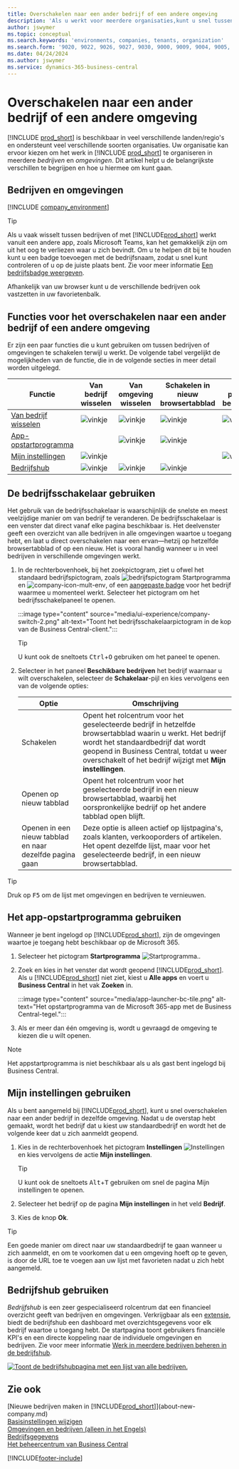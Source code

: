 ```yaml
---
title: Overschakelen naar een ander bedrijf of een andere omgeving
description: 'Als u werkt voor meerdere organisaties,kunt u snel tussen de omgevingen en bedrijven schakelen.'
author: jswymer
ms.topic: conceptual
ms.search.keywords: 'environments, companies, tenants, organization'
ms.search.form: '9020, 9022, 9026, 9027, 9030, 9000, 9009, 9004, 9005, 9024, 9006, 9007, 9010, 9016, 9017'
ms.date: 04/24/2024
ms.author: jswymer
ms.service: dynamics-365-business-central
---
```


# <a name="switching-to-another-company-or-environment"></a>Overschakelen naar een ander bedrijf of een andere omgeving

[!INCLUDE [prod_short](includes/prod_short.md)] is beschikbaar in veel verschillende landen/regio's en ondersteunt veel verschillende soorten organisaties. Uw organisatie kan ervoor kiezen om het werk in [!INCLUDE [prod_short](includes/prod_short.md)] te organiseren in meerdere *bedrijven* en *omgevingen*. Dit artikel helpt u de belangrijkste verschillen te begrijpen en hoe u hiermee om kunt gaan.

## <a name="about-companies-and-environments"></a>Bedrijven en omgevingen

[!INCLUDE [company_environment](includes/company_environment.md)]

> [!TIP]
> Als u vaak wisselt tussen bedrijven of met [!INCLUDE[prod_short](includes/prod_short.md)] werkt vanuit een andere app, zoals Microsoft Teams, kan het gemakkelijk zijn om uit het oog te verliezen waar u zich bevindt. Om u te helpen dit bij te houden kunt u een badge toevoegen met de bedrijfsnaam, zodat u snel kunt controleren of u op de juiste plaats bent. Zie voor meer informatie [Een bedrijfsbadge weergeven](admin-company-information.md#badge).
> 
> Afhankelijk van uw browser kunt u de verschillende bedrijven ook vastzetten in uw favorietenbalk.  

<!--
[!INCLUDE [about-ui-learn](includes/about-ui-learn.md)]-->

## <a name="features-for-switching-company-or-environment"></a>Functies voor het overschakelen naar een ander bedrijf of een andere omgeving

Er zijn een paar functies die u kunt gebruiken om tussen bedrijven of omgevingen te schakelen terwijl u werkt. De volgende tabel vergelijkt de mogelijkheden van de functie, die in de volgende secties in meer detail worden uitgelegd.

|Functie|Van bedrijf wisselen|Van omgeving wisselen|Schakelen in nieuw browsertabblad| On-premises beschikbaar|
|-------|--------------|------------------|-------------------------|----------------------|
|[Van bedrijf wisselen](#use-the-company-switcher)|![vinkje](media/check.png "vinkje")|![vinkje](media/check.png "vinkje")|![vinkje](media/check.png "vinkje")|![vinkje](media/check.png "vinkje")|
|[App-opstartprogramma](#use-the-app-launcher)||![vinkje](media/check.png "vinkje")|![vinkje](media/check.png "vinkje")||
|[Mijn instellingen](#use-my-settings)|![vinkje](media/check.png "vinkje")|||![vinkje](media/check.png "vinkje")|
|[Bedrijfshub](#use-company-hub)|![vinkje](media/check.png "vinkje")|![vinkje](media/check.png "vinkje")|![vinkje](media/check.png "vinkje")||

## <a name="use-the-company-switcher"></a>De bedrijfsschakelaar gebruiken

Het gebruik van de bedrijfsschakelaar is waarschijnlijk de snelste en meest veelzijdige manier om van bedrijf te veranderen. De bedrijfsschakelaar is een venster dat direct vanaf elke pagina beschikbaar is. Het deelvenster geeft een overzicht van alle bedrijven in alle omgevingen waartoe u toegang hebt, en laat u direct overschakelen naar een ervan&mdash;hetzij op hetzelfde browsertabblad of op een nieuw. Het is vooral handig wanneer u in veel bedrijven in verschillende omgevingen werkt.

1. In de rechterbovenhoek, bij het zoekpictogram, ziet u ofwel het standaard bedrijfspictogram, zoals ![bedrijfspictogram Startprogramma](media/ui-experience/company-icon.png "Geeft het bedrijfsschakelaarpictogram weer dat wordt gebruikt wanneer er één omgeving is") en ![company-icon-mult-env](media/ui-experience/company-icon-multi-env.png "Geeft het bedrijfsschakelaarpictogram weer dat wordt gebruikt wanneer er meerdere omgevingen zijn"), of een [aangepaste badge](admin-company-information.md#badge) voor het bedrijf waarmee u momenteel werkt. Selecteer het pictogram om het bedrijfsschakelpaneel te openen.

   :::image type="content" source="media/ui-experience/company-switch-2.png" alt-text="Toont het bedrijfsschakelaarpictogram in de kop van de Business Central-client.":::  

   > [!TIP]
   > U kunt ook de sneltoets <kbd>Ctrl</kbd>+<kbd>O</kbd> gebruiken om het paneel te openen.
2. Selecteer in het paneel **Beschikbare bedrijven** het bedrijf waarnaar u wilt overschakelen, selecteer de **Schakelaar**-pijl en kies vervolgens een van de volgende opties:

   |Optie|Omschrijving|
   |------|-----------|
   |Schakelen|Opent het rolcentrum voor het geselecteerde bedrijf in hetzelfde browsertabblad waarin u werkt. Het bedrijf wordt het standaardbedrijf dat wordt geopend in Business Central, totdat u weer overschakelt of het bedrijf wijzigt met **Mijn instellingen**. |
   |Openen op nieuw tabblad|Opent het rolcentrum voor het geselecteerde bedrijf in een nieuw browsertabblad, waarbij het oorspronkelijke bedrijf op het andere tabblad open blijft.|
   |Openen in een nieuw tabblad en naar dezelfde pagina gaan|Deze optie is alleen actief op lijstpagina's, zoals klanten, verkooporders of artikelen. Het opent dezelfde lijst, maar voor het geselecteerde bedrijf, in een nieuw browsertabblad. |

> [!TIP]
> Druk op <kbd>F5</kbd> om de lijst met omgevingen en bedrijven te vernieuwen.

## <a name="use-the-app-launcher"></a>Het app-opstartprogramma gebruiken

Wanneer je bent ingelogd op [!INCLUDE[prod_short](includes/prod_short.md)], zijn de omgevingen waartoe je toegang hebt beschikbaar op de Microsoft 365.  

1. Selecteer het pictogram **Startprogramma** ![Startprogramma.](media/app-launcher-icon.png "Het startprogramma biedt toegang tot meer functies").
2. Zoek en kies in het venster dat wordt geopend [!INCLUDE[prod_short](includes/prod_short.md)]. Als u [!INCLUDE[prod_short](includes/prod_short.md)] niet ziet, kiest u **Alle apps** en voert u **Business Central** in het vak **Zoeken** in.

   :::image type="content" source="media/app-launcher-bc-tile.png" alt-text="Het opstartprogramma van de Microsoft 365-app met de Business Central-tegel.":::  

3. Als er meer dan één omgeving is, wordt u gevraagd de omgeving te kiezen die u wilt openen.

> [!NOTE]
> Het appstartprogramma is niet beschikbaar als u als gast bent ingelogd bij Business Central.

<!--
The following image shows tiles for accessing production and sandbox environments on the Dynamics 365 Home page.

:::image type="content" source="media/app-picker-environments.png" alt-text="The Dynamics 365 Home page showing production and sandbox environments.":::
-->
## <a name="use-my-settings"></a>Mijn instellingen gebruiken

Als u bent aangemeld bij [!INCLUDE[prod_short](includes/prod_short.md)], kunt u snel overschakelen naar een ander bedrijf in dezelfde omgeving. Nadat u de overstap hebt gemaakt, wordt het bedrijf dat u kiest uw standaardbedrijf en wordt het de volgende keer dat u zich aanmeldt geopend.

1. Kies in de rechterbovenhoek het pictogram **Instellingen** ![Instellingen](media/ui-experience/settings_icon_small.png "Pictogram Instellingen voor rolcentrum") en kies vervolgens de actie **Mijn instellingen**.

    > [!TIP]
    > U kunt ook de sneltoets <kbd>Alt</kbd>+<kbd>T</kbd> gebruiken om snel de pagina Mijn instellingen te openen.

2. Selecteer het bedrijf op de pagina **Mijn instellingen** in het veld **Bedrijf**.  
3. Kies de knop **Ok**.

> [!TIP]
> Een goede manier om direct naar uw standaardbedrijf te gaan wanneer u zich aanmeldt, en om te voorkomen dat u een omgeving hoeft op te geven, is door de URL toe te voegen aan uw lijst met favorieten nadat u zich hebt aangemeld.

## <a name="use-company-hub"></a>Bedrijfshub gebruiken

*Bedrijfshub* is een zeer gespecialiseerd rolcentrum dat een financieel overzicht geeft van bedrijven en omgevingen. Verkrijgbaar als een [extensie](ui-extensions-company-hub.md), biedt de bedrijfshub een dashboard met overzichtsgegevens voor elk bedrijf waartoe u toegang hebt. De startpagina toont gebruikers financiële KPI's en een directe koppeling naar de individuele omgevingen en bedrijven. Zie voor meer informatie [Werk in meerdere bedrijven beheren in de bedrijfshub](company-hub.md).

[![Toont de bedrijfshubpagina met een lijst van alle bedrijven.](media/company-hub.png)](media/company-hub.png#lightbox)  

## <a name="see-also"></a>Zie ook

[Nieuwe bedrijven maken in [!INCLUDE[prod_short](includes/prod_short.md)]](about-new-company.md)  
[Basisinstellingen wijzigen](ui-change-basic-settings.md)  
[Omgevingen en bedrijven (alleen in het Engels)](/dynamics365/business-central/dev-itpro/administration/tenant-environment-topology)  
[Bedrijfsgegevens](admin-company-information.md)  
[Het beheercentrum van Business Central](/dynamics365/business-central/dev-itpro/administration/tenant-admin-center)  

[!INCLUDE[footer-include](includes/footer-banner.md)]
